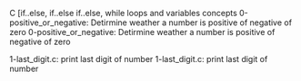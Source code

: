 C [if..else, if..else if..else, while loops and variables concepts 
0-positive_or_negative: Detirmine weather a number is positive of negative of zero
0-positive_or_negative: Detirmine weather a number is positive of negative of zero

1-last_digit.c: print last digit of number
1-last_digit.c: print last digit of number

